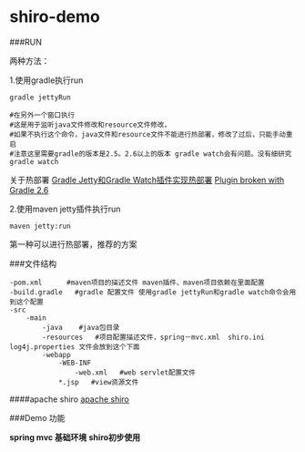 # shiro-demo



###RUN

两种方法：

1.使用gradle执行run

    gradle jettyRun

    #在另外一个窗口执行
    #这是用于监听java文件修改和resource文件修改，
    #如果不执行这个命令，java文件和resource文件不能进行热部署，修改了过后，只能手动重启
    #注意这里需要gradle的版本是2.5。2.6以上的版本 gradle watch会有问题。没有细研究
    gradle watch

关于热部署
[Gradle Jetty和Gradle Watch插件实现热部署](http://benweizhu.github.io/blog/2014/07/27/gradle-jetty-plugin-hot-deploy/)
[Plugin broken with Gradle 2.6](https://github.com/bluepapa32/gradle-watch-plugin/issues/25)

2.使用maven jetty插件执行run

    maven jetty:run

第一种可以进行热部署，推荐的方案



###文件结构

    -pom.xml      #maven项目的描述文件 maven插件、maven项目依赖在里面配置
    -build.gradle   #gradle 配置文件 使用gradle jettyRun和gradle watch命令会用到这个配置
    -src
        -main
            -java    #java包目录
            -resources   #项目配置描述文件，spring－mvc.xml  shiro.ini log4j.properties 文件会放到这个下面
            -webapp
                -WEB-INF
                    -web.xml   #web servlet配置文件
                *.jsp   #view资源文件


####apache shiro
[apache shiro](http://www.waylau.com/apache-shiro-1.2.x-reference/index.html)


###Demo 功能

**spring mvc 基础环境**
**shiro初步使用**